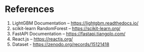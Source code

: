 # References

1. LightGBM Documentation – https://lightgbm.readthedocs.io/
2. scikit-learn RandomForest – https://scikit-learn.org/
3. FastAPI Documentation – https://fastapi.tiangolo.com/
4. React.js – https://reactjs.org/
5. Dataset - https://zenodo.org/records/15121418

